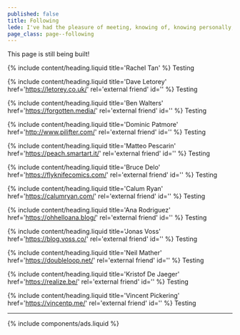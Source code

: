 ```yaml
---
published: false
title: Following
lede: I've had the pleasure of meeting, knowing of, knowing personally, and spending great time with a lot of amazing people that have inspired me in different ways over my years on this Earth. Here are a handful of them.
page_class: page--following
---
```


This page is still being built!

{% include content/heading.liquid title='Rachel Tan' %}
Testing

{% include content/heading.liquid title='Dave Letorey' href='https://letorey.co.uk/' rel='external friend' id='' %}
Testing

{% include content/heading.liquid title='Ben Walters' href='https://forgotten.media/' rel='external friend' id='' %}
Testing

{% include content/heading.liquid title='Dominic Patmore' href='http://www.pilifter.com/' rel='external friend' id='' %}
Testing

{% include content/heading.liquid title='Matteo Pescarin' href='https://peach.smartart.it/' rel='external friend' id='' %}
Testing

{% include content/heading.liquid title='Bruce Delo' href='https://flyknifecomics.com/' rel='external friend' id='' %}
Testing

{% include content/heading.liquid title='Calum Ryan' href='https://calumryan.com/' rel='external friend' id='' %}
Testing

{% include content/heading.liquid title='Ana Rodriguez' href='https://ohhelloana.blog/' rel='external friend' id='' %}
Testing

{% include content/heading.liquid title='Jonas Voss' href='https://blog.voss.co/' rel='external friend' id='' %}
Testing

{% include content/heading.liquid title='Neil Mather' href='https://doubleloop.net/' rel='external friend' id='' %}
Testing

{% include content/heading.liquid title='Kristof De Jaeger' href='https://realize.be/' rel='external friend' id='' %}
Testing

{% include content/heading.liquid title='Vincent Pickering' href='https://vincentp.me/' rel='external friend' id='' %}
Testing

--------

{% include components/ads.liquid %}
